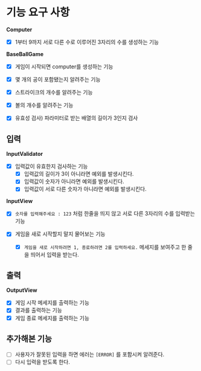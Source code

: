 # 기능 요구 사항

**Computer**

- [x] 1부터 9까지 서로 다른 수로 이루어진 3자리의 수를 생성하는 기능

**BaseBallGame**

- [x] 게임이 시작되면 computer를 생성하는 기능
- [x] 몇 개의 공이 포함됐는지 알려주는 기능
- [x] 스트라이크의 개수를 알려주는 기능
- [x] 볼의 개수를 알려주는 기능

- [x] 유효성 검사) 파라미터로 받는 배열의 길이가 3인지 검사

## 입력

**InputValidator**

- [x] 입력값이 유효한지 검사하는 기능
  - [x] 입력값의 길이가 3이 아니라면 예외를 발생시킨다.
  - [x] 입력값이 숫자가 아니라면 예외를 발생시킨다.
  - [x] 입력값이 서로 다른 숫자가 아니라면 예외를 발생시킨다.

**InputView**

- [x] `숫자를 입력해주세요 : 123` 처럼 한줄을 띄지 않고 서로 다른 3자리의 수를 입력받는 기능

- [x] 게임을 새로 시작할지 말지 물어보는 기능
  - [x] `게임을 새로 시작하려면 1, 종료하려면 2를 입력하세요.` 메세지를 보여주고 한 줄을 띄어서 입력을 받는다.

## 출력

**OutputView**

- [x] 게임 시작 메세지를 출력하는 기능
- [x] 결과를 출력하는 기능
- [x] 게임 종료 메세지를 출력하는 기능

## 추가해본 기능

- [ ] 사용자가 잘못된 입력을 하면 에러는 `[ERROR]` 를 포함시켜 알려준다.
- [ ] 다시 입력을 받도록 한다.
